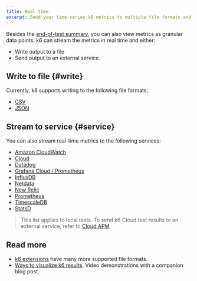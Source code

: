 ```yaml
---
title: Real time
excerpt: Send your time-series k6 metrics to multiple file formats and services
---
```


Besides the [end-of-test summary](/results-output/end-of-test), you can also view metrics as granular data points.
k6 can stream the metrics in real time and either:
- Write output to a file
- Send output to an external service.


## Write to file {#write}

Currently, k6 supports writing to the following file formats:

<Glossary>

- [CSV](/results-output/real-time/csv)
- [JSON](/results-output/real-time/json)

</Glossary>


## Stream to service {#service}

You can also stream real-time metrics to the following services:

<Glossary>

- [Amazon CloudWatch](/results-output/real-time/amazon-cloudwatch)
- [Cloud](/results-output/real-time/cloud)
- [Datadog](/results-output/real-time/datadog)
- [Grafana Cloud / Prometheus](/results-output/real-time/grafana-cloud)
- [InfluxDB](/results-output/real-time/influxdb-+-grafana)
- [Netdata](/results-output/real-time/netdata)
- [New Relic](/results-output/real-time/new-relic)
- [Prometheus](/results-output/real-time/prometheus)
- [TimescaleDB](/results-output/real-time/timescaledb)
- [StatsD](/results-output/real-time/statsd)

</Glossary>

> This list applies to local tests. To send k6 Cloud test results to an external service, refer to
[Cloud APM](/cloud/integrations/cloud-apm/).


## Read more

- [k6 extensions](/extensions/get-started/explore) have many more supported file formats.
- [Ways to visualize k6 results](https://k6.io/blog/ways-to-visualize-k6-results/). Video demonstrations with a companion blog post.

